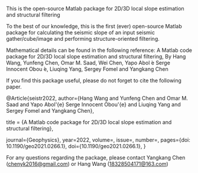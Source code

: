 This is the open-source Matlab package for 2D/3D local slope estimation and structural filtering

To the best of our knowledge, this is the first (ever) open-source Matlab package for calculating the seismic slope of an input seismic gather/cube/image and performing structure-oriented filtering.

Mathematical details can be found in the following reference: 
A Matlab code package for 2D/3D local slope estimation and structural filtering, By Hang Wang, Yunfeng Chen, Omar M. Saad, Wei Chen, Yapo Abol ́e Serge Innocent Obou ́e, Liuqing Yang, Sergey Fomel and Yangkang Chen


If you find this package useful, please do not forget to cite the following paper. 

@Article{seistr2022,
  author={Hang Wang and Yunfeng Chen and Omar M. Saad and Yapo Abol\'{e} Serge Innocent Obou\'{e} and Liuqing Yang and Sergey Fomel and Yangkang Chen},
  
  title = {A Matlab code package for 2D/3D local slope estimation and structural filtering},
  
  journal={Geophysics},
  year=2022,
  volume=,
  issue=,
  number=,
  pages={doi: 10.1190/geo2021.0266.1},
  doi={10.1190/geo2021.0266.1},
}


For any questions regarding the package, please contact Yangkang Chen (chenyk2016@gmail.com) or Hang Wang (18328504171@163.com) 





